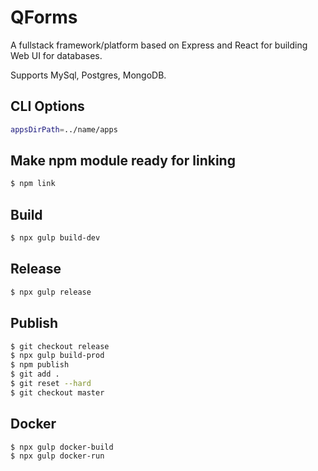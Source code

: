 # QForms

A fullstack framework/platform based on Express and React for building Web UI for databases.

Supports MySql, Postgres, MongoDB.

## CLI Options

```bash
appsDirPath=../name/apps
```

## Make npm module ready for linking

```bash
$ npm link
```

## Build

```bash
$ npx gulp build-dev
```

## Release

```bash
$ npx gulp release
```

## Publish

```bash
$ git checkout release
$ npx gulp build-prod
$ npm publish
$ git add .
$ git reset --hard
$ git checkout master
```

## Docker

```
$ npx gulp docker-build
$ npx gulp docker-run
```
